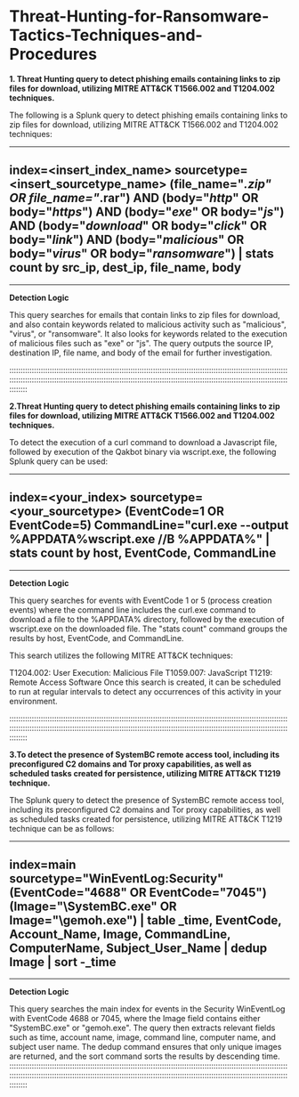 # Threat-Hunting-for-Ransomware-Tactics-Techniques-and-Procedures

****1. Threat Hunting query to detect phishing emails containing links to zip files for download, utilizing MITRE ATT&CK T1566.002 and T1204.002 techniques.****


The following is a Splunk query to detect phishing emails containing links to zip files for download, utilizing MITRE ATT&CK T1566.002 and T1204.002 techniques:

----------------------------------------------------------------------------------------------------------------------------------------------------------
index=<insert_index_name> sourcetype=<insert_sourcetype_name> (file_name="*.zip" OR file_name="*.rar") AND (body="*http*" OR body="*https*") AND (body="*exe*" OR body="*js*") AND (body="*download*" OR body="*click*" OR body="*link*") AND (body="*malicious*" OR body="*virus*" OR body="*ransomware*") | stats count by src_ip, dest_ip, file_name, body
----------------------------------------------------------------------------------------------------------------------------------------------------------
***


****Detection Logic****

This query searches for emails that contain links to zip files for download, and also contain keywords related to malicious activity such as "malicious", "virus", or "ransomware". It also looks for keywords related to the execution of malicious files such as "exe" or "js". The query outputs the source IP, destination IP, file name, and body of the email for further investigation.

::::::::::::::::::::::::::::::::::::::::::::::::::::::::::::::::::::::::::::::::::::::::::::::::::::::::::::::::::::::::::::::::::::::::::::::::::::::::::::::::::::::::::::::::::::::::::::::::::::::::::::::::::::::::::::::::::::::::::::::::::::::::::::::::

****2.Threat Hunting query to detect phishing emails containing links to zip files for download, utilizing MITRE ATT&CK T1566.002 and T1204.002 techniques.****

To detect the execution of a curl command to download a Javascript file, followed by execution of the Qakbot binary via wscript.exe, the following Splunk query can be used:

----------------------------------------------------------------------------------------------------------------------------------------------------------
index=<your_index> sourcetype=<your_sourcetype> (EventCode=1 OR EventCode=5) CommandLine="curl.exe --output %APPDATA%wscript.exe //B %APPDATA%" | stats count by host, EventCode, CommandLine
----------------------------------------------------------------------------------------------------------------------------------------------------------
***

****Detection Logic****

This query searches for events with EventCode 1 or 5 (process creation events) where the command line includes the curl.exe command to download a file to the %APPDATA% directory, followed by the execution of wscript.exe on the downloaded file. The "stats count" command groups the results by host, EventCode, and CommandLine.

This search utilizes the following MITRE ATT&CK techniques:

T1204.002: User Execution: Malicious File
T1059.007: JavaScript
T1219: Remote Access Software
Once this search is created, it can be scheduled to run at regular intervals to detect any occurrences of this activity in your environment.

::::::::::::::::::::::::::::::::::::::::::::::::::::::::::::::::::::::::::::::::::::::::::::::::::::::::::::::::::::::::::::::::::::::::::::::::::::::::::::::::::::::::::::::::::::::::::::::::::::::::::::::::::::::::::::::::::::::::::::::::::::::::::::::::

****3.To detect the presence of SystemBC remote access tool, including its preconfigured C2 domains and Tor proxy capabilities, as well as scheduled tasks created for persistence, utilizing MITRE ATT&CK T1219 technique.****

The Splunk query to detect the presence of SystemBC remote access tool, including its preconfigured C2 domains and Tor proxy capabilities, as well as scheduled tasks created for persistence, utilizing MITRE ATT&CK T1219 technique can be as follows:

----------------------------------------------------------------------------------------------------------------------------------------------------------
index=main sourcetype="WinEventLog:Security" (EventCode="4688" OR EventCode="7045") (Image="\SystemBC.exe" OR Image="\gemoh.exe") | table _time, EventCode, Account_Name, Image, CommandLine, ComputerName, Subject_User_Name | dedup Image | sort -_time
----------------------------------------------------------------------------------------------------------------------------------------------------------
***

****Detection Logic****

This query searches the main index for events in the Security WinEventLog with EventCode 4688 or 7045, where the Image field contains either "SystemBC.exe" or "gemoh.exe". The query then extracts relevant fields such as time, account name, image, command line, computer name, and subject user name. The dedup command ensures that only unique images are returned, and the sort command sorts the results by descending time.
::::::::::::::::::::::::::::::::::::::::::::::::::::::::::::::::::::::::::::::::::::::::::::::::::::::::::::::::::::::::::::::::::::::::::::::::::::::::::::::::::::::::::::::::::::::::::::::::::::::::::::::::::::::::::::::::::::::::::::::::::::::::::::::::



